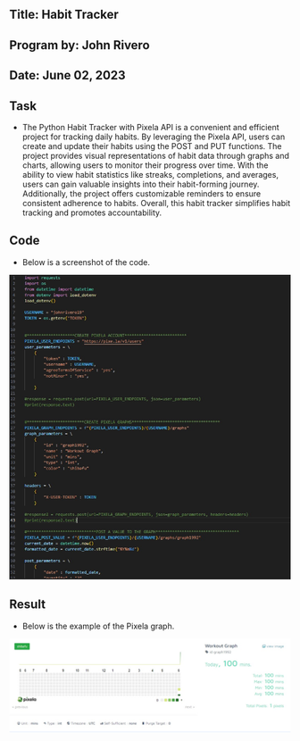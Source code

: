 ## Title: Habit Tracker 

## Program by: John Rivero

## Date: June 02, 2023

## Task

-   The Python Habit Tracker with Pixela API is a convenient and efficient project for tracking daily habits. By leveraging the Pixela API, users can create and update their habits using the POST and PUT functions. The project provides visual representations of habit data through graphs and charts, allowing users to monitor their progress over time. With the ability to view habit statistics like streaks, completions, and averages, users can gain valuable insights into their habit-forming journey. Additionally, the project offers customizable reminders to ensure consistent adherence to habits. Overall, this habit tracker simplifies habit tracking and promotes accountability.

## Code

-   Below is a screenshot of the code.

![Image alt text](image/code.jpg)


## Result

-   Below is the example of the Pixela graph.

![Image alt text2](image/result.jpg)